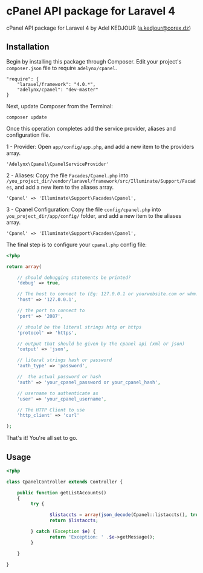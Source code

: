 cPanel API package for Laravel 4
======

cPanel API package for Laravel 4 by Adel KEDJOUR (a.kedjour@corex.dz) 


## Installation

Begin by installing this package through Composer. Edit your project's `composer.json` file to require `adelynx/cpanel`.

    "require": {
		"laravel/framework": "4.0.*",
		"adelynx/cpanel": "dev-master"
	}

Next, update Composer from the Terminal:

    composer update

Once this operation completes add the service provider, aliases and configuration file. 

1 - Provider: Open `app/config/app.php`, and add a new item to the providers array.

    'Adelynx\Cpanel\CpanelServiceProvider'

2 - Aliases: Copy the file `Facades/Cpanel.php` into `/you_project_dir/vendor/laravel/framework/src/Illuminate/Support/Facades`, and add a new item to the aliases array.

    'Cpanel' => 'Illuminate\Support\Facades\Cpanel',

3 - Cpanel Configuration: Copy the file `config/cpanel.php` into `you_project_dir/app/config/` folder, and add a new item to the aliases array.

    'Cpanel' => 'Illuminate\Support\Facades\Cpanel',

The final step is to configure your `cpanel.php` config file:

```php
<?php

return array(

    // should debugging statements be printed?
    'debug' => true,

    // The host to connect to (Eg: 127.0.0.1 or yourwebsite.com or whm.yourwebsite.com)
    'host' => '127.0.0.1',

    // the port to connect to
    'port' => '2087',

    // should be the literal strings http or https
    'protocol' => 'https',

    // output that should be given by the cpanel api (xml or json)
    'output' => 'json',

    // literal strings hash or password
    'auth_type' => 'password',

    //  the actual password or hash
    'auth' => 'your_cpanel_password or your_cpanel_hash',

    // username to authenticate as
    'user' => 'your_cpanel_username',

    // The HTTP Client to use
    'http_client' => 'curl'

);
```	

That's it! You're all set to go.

## Usage

```php
<?php

class CpanelController extends Controller {

    public function getListAccounts()
    {        
         try {

                $listaccts = array(json_decode(Cpanel::listaccts(), true));
                return $listaccts;

         } catch (Exception $e) {
                return 'Exception: ' .$e->getMessage();
         }      

    }

}
```


